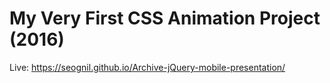 # My Very First CSS Animation Project (2016)

Live: https://seognil.github.io/Archive-jQuery-mobile-presentation/
